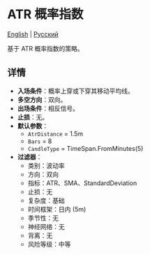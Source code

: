 # ATR 概率指数
[English](README.md) | [Русский](README_ru.md)

基于 ATR 概率指数的策略。

## 详情

- **入场条件**：概率上穿或下穿其移动平均线。
- **多空方向**：双向。
- **出场条件**：相反信号。
- **止损**：无。
- **默认参数**：
  - `AtrDistance` = 1.5m
  - `Bars` = 8
  - `CandleType` = TimeSpan.FromMinutes(5)
- **过滤器**：
  - 类别：波动率
  - 方向：双向
  - 指标：ATR、SMA、StandardDeviation
  - 止损：无
  - 复杂度：基础
  - 时间框架：日内 (5m)
  - 季节性：无
  - 神经网络：无
  - 背离：无
  - 风险等级：中等

